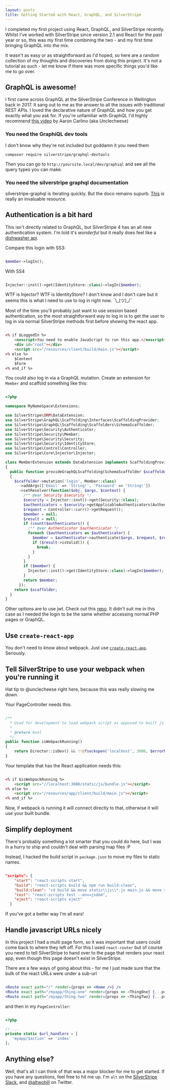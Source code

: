 ```yaml
---
layout: posts
title: Getting Started with React, GraphQL, and SilverStripe
---
```


I completed my first project using React, GraphQL, and SilverStripe recently. Whilst I've worked with SilverStripe since version 2.1 and React for the past year or so, this was my first time combining the two - and my first time bringing GraphQL into the mix.

It wasn't as easy or as straightforward as I'd hoped, so here are a random collection of my thoughts and discoveries from doing this project. It's not a tutorial as such - let me know if there was more specific things you'd like me to go over.

## GraphQL is awesome! ##

I first came across GraphQL at the SilverStripe Conference in Wellington back in 2017. It sang out to me as the answer to all the issues with traditional REST APIs. I loved the declarative nature of GraphQL and how you get exactly what you ask for. If you're unfamiliar with GraphQL I'd highly recommend [this video](https://vimeo.com/206492203) by Aaron Carlino (aka Unclecheese)

### You need the GraphiQL dev tools ###

I don't know why they're not included but goddamn it you need them

```composer require silverstripe/graphql-devtools```

Then you can go to `http://yoursite.local/dev/graphiql` and see all the query types you can make.

### You need the silverstripe graphql documentation ###

silverstripe-graphql is iterating quickly. But the doco remains supurb. [This](https://github.com/silverstripe/silverstripe-graphql/blob/2/README.md) is really an invaluable resource.

## Authentication is a bit hard ##

This isn't directly related to GraphQL, but SilverStripe 4 has an all new authentication system. I'm told it's *wonderful* but it really does feel like a [dishwasher api](https://www.silverstripe.org/blog/cutting-through-the-noise-why-silverstripe-4-will-use-reactjs/#Diswashers_have_terrible_APIs_33).

Compare this login with SS3:

```php

$member->logIn();

```

With SS4
```php

Injector::inst()->get(IdentityStore::class)->logIn($member);

```

WTF is Injector? WTF is IdentityStore? I don't know and I don't care but it seems this is what I need to use to log in right now. ¯\\\_(ツ)\_/¯

Most of the time you'll probably just want to use session based authentication, so the most straightforward way to log in is to get the user to log in via normal SilverStripe methods first before showing the react app.

```html

<% if $LoggedIn %>
    <noscript>You need to enable JavaScript to run this app.</noscript>
    <div id="root"></div>
    <script src="/resources/client/build/main.js"></script>
<% else %>
    $Content
    $Form
<% end_if %>

```

You could also log in via a GraphQL mutation. Create an extension for `Member` and scaffold something like this:

```php

<?php

namespace MyNameSpace\Extensions;

use SilverStripe\ORM\DataExtension;
use SilverStripe\GraphQL\Scaffolding\Interfaces\ScaffoldingProvider;
use SilverStripe\GraphQL\Scaffolding\Scaffolders\SchemaScaffolder;
use SilverStripe\Security\Authenticator;
use SilverStripe\Security\Member;
use SilverStripe\Security\Security;
use SilverStripe\Security\IdentityStore;
use SilverStripe\Control\Controller;
use SilverStripe\Core\Injector\Injector;

class MemberExtension extends DataExtension implements ScaffoldingProvider
{
  public function provideGraphQLScaffolding(SchemaScaffolder $scaffolder)
  {
    $scaffolder->mutation('login', Member::class)
      ->addArgs(['Email' => 'String!', 'Password' => 'String!'])
      ->setResolver(function($obj, $args, $context) {
        /** @var Security $security */
        $security = Injector::inst()->get(Security::class);
        $authenticators = $security->getApplicableAuthenticators(Authenticator::LOGIN);
        $request = Controller::curr()->getRequest();
        $member = null;
        $result = null;
        if (count($authenticators)) {
          /** @var Authenticator $authenticator */
          foreach ($authenticators as $authenticator) {
            $member = $authenticator->authenticate($args, $request, $result);
            if ($result->isValid()) {
              break;
            }
          }
        }
        if ($member) {
          Injector::inst()->get(IdentityStore::class)->logIn($member);
        }
        return $member;
      });
    return $scaffolder;
  }
}

```

Other options are to use jwt. Check out this [repo](https://github.com/Firesphere/silverstripe-graphql-jwt). It didn't suit me in this case as I needed the login to be the same whether accessing normal PHP pages or GraphQL.

## Use `create-react-app` ##

You don't need to know about webpack. Just use [`create-react-app`](https://github.com/facebook/create-react-app). Seriously.

## Tell SilverStripe to use your webpack when you're running it ##

Hat tip to @unclecheese right here, because this was really slowing me down.

Your PageController needs this:

```php

/**
  * Used for development to load webpack script as opposed to built js
  *
  * @return bool
  */
public function isWebpackRunning()
{
    return Director::isDev() && !!@fsockopen('localhost', 3000, $errorNumber, $errorMsg, 2);
}

```

Your template that has the React application needs this:

```html

<% if $isWebpackRunning %>
    <script src="//localhost:3000/static/js/bundle.js"></script>
<% else %>
    <script src="/resources/app/client/build/main.js"></script>
<% end_if %>

```

Now, if webpack is running it will connect directly to that, otherwise it will use your built bundle.

## Simplify deployment ##

There's probably something a lot smarter that you could do here, but I was in a hurry to ship and couldn't deal with parsing map files :P

Instead, I hacked the build script in `package.json` to move my files to static names.

```json

"scripts": {
    "start": "react-scripts start",
    "build": "react-scripts build && npm run build:clean",
    "build:clean": "cd build && move static\\js\\*.js main.js && move static\\css\\*.css main.css && rmdir /s /q static",
    "test": "react-scripts test --env=jsdom",
    "eject": "react-scripts eject"
  }

```
If you've got a better way I'm all ears!

## Handle javascript URLs nicely ##

In this project I had a multi page form, so it was important that users could come back to where they left off. For this I used `react-router` but of course you
need to tell SilverStripe to hand over to the page that renders your react app, even though this page doesn't exist in SilverStripe.

There are a few ways of going about this - for me I just made sure that the bulk of the react URLs were under a sub-url

```jsx

<Route exact path="/" render={props => <Home />} />
<Route exact path="/myapp/thing-one" render={props => <ThingOne} {...props}/>}/>
<Route exact path="/myapp/thing-two" render={props => <ThingTwo} {...props}/>}/>

```

and then in my `PageController`:

```php

<?php

//....
private static $url_handlers = [
   'myapp/$action' => 'index'
];

```

## Anything else? ##

Well, that's all I can think of that was a major blocker for me to get started. If you have any questions, feel free to hit me up. I'm `alt` on the [SilverStripe Slack](https://www.silverstripe.org/community/slack-signup), and [@altwohill](https://twitter.com/altwohill) on Twitter.